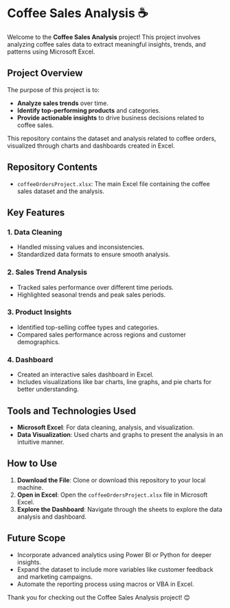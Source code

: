 # Coffee Sales Analysis ☕

Welcome to the **Coffee Sales Analysis** project! This project involves analyzing coffee sales data to extract meaningful insights, trends, and patterns using Microsoft Excel. 

## Project Overview
The purpose of this project is to:

- **Analyze sales trends** over time.
- **Identify top-performing products** and categories.
- **Provide actionable insights** to drive business decisions related to coffee sales.

This repository contains the dataset and analysis related to coffee orders, visualized through charts and dashboards created in Excel.

## Repository Contents

- `coffeeOrdersProject.xlsx`: The main Excel file containing the coffee sales dataset and the analysis.

## Key Features

### 1. **Data Cleaning**
   - Handled missing values and inconsistencies.
   - Standardized data formats to ensure smooth analysis.

### 2. **Sales Trend Analysis**
   - Tracked sales performance over different time periods.
   - Highlighted seasonal trends and peak sales periods.

### 3. **Product Insights**
   - Identified top-selling coffee types and categories.
   - Compared sales performance across regions and customer demographics.

### 4. **Dashboard**
   - Created an interactive sales dashboard in Excel.
   - Includes visualizations like bar charts, line graphs, and pie charts for better understanding.

## Tools and Technologies Used

- **Microsoft Excel**: For data cleaning, analysis, and visualization.
- **Data Visualization**: Used charts and graphs to present the analysis in an intuitive manner.

## How to Use

1. **Download the File**: Clone or download this repository to your local machine.
2. **Open in Excel**: Open the `coffeeOrdersProject.xlsx` file in Microsoft Excel.
3. **Explore the Dashboard**: Navigate through the sheets to explore the data analysis and dashboard.


## Future Scope

- Incorporate advanced analytics using Power BI or Python for deeper insights.
- Expand the dataset to include more variables like customer feedback and marketing campaigns.
- Automate the reporting process using macros or VBA in Excel.


Thank you for checking out the Coffee Sales Analysis project! 😊
